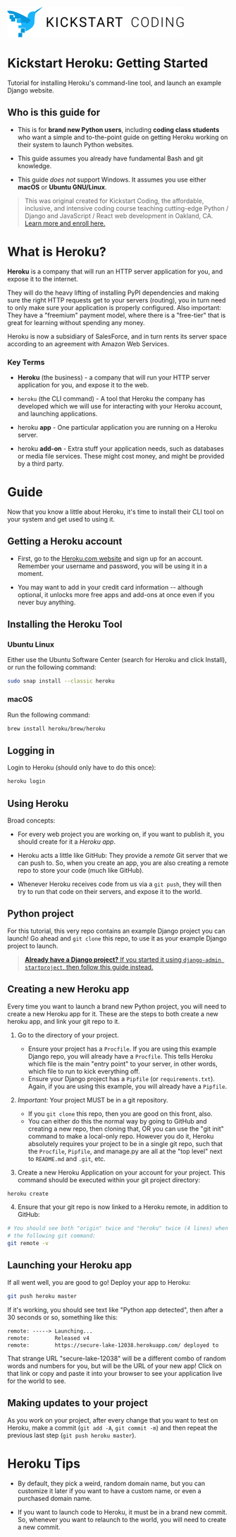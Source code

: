 ![Kickstart Coding Logo](./logo.png)

# Kickstart Heroku: Getting Started

Tutorial for installing Heroku's command-line tool, and launch an example
Django website.

## Who is this guide for

* This is for **brand new Python users**, including **coding class students**
  who want a simple and to-the-point guide on getting Heroku working on their
  system to launch Python websites.

* This guide assumes you already have fundamental Bash and git knowledge.

* This guide *does not* support Windows. It assumes you use either **macOS** or
  **Ubuntu GNU/Linux**.

> This was original created for Kickstart Coding, the affordable,
> inclusive, and intensive coding course teaching cutting-edge Python /
> Django and JavaScript / React web development in Oakland, CA.
> [Learn more and enroll here.](http://kickstartcoding.com/?utm_source=github&utm_campaign=cheatsheets)


# What is Heroku?


**Heroku** is a company that will run an HTTP server application for you, and
expose it to the internet.

They will do the heavy lifting of installing PyPI dependencies and making sure
the right HTTP requests get to your servers (routing), you in turn need to only
make sure your application is properly configured. Also important: They have a
"freemium" payment model, where there is a "free-tier" that is great for
learning without spending any money.

Heroku is now a subsidiary of SalesForce, and in turn rents its server space
according to an agreement with Amazon Web Services.

### Key Terms

* **Heroku** (the business) - a company that will run your HTTP server
  application for you, and expose it to the web.

* `heroku` (the CLI command) - A tool that Heroku the company has developed
  which we will use for interacting with your Heroku account, and launching
  applications.

* heroku **app** - One particular application you are running on a Heroku
  server.

* heroku **add-on** - Extra stuff your application needs, such as databases or
  media file services. These might cost money, and might be provided by a third
  party.




# Guide

Now that you know a little about Heroku, it's time to install their CLI tool on
your system and get used to using it.

## Getting a Heroku account

* First, go to the [Heroku.com website](http://heroku.com/) and sign up for an
  account. Remember your username and password, you will be using it in a
  moment.

* You may want to add in your credit card information -- although optional, it
  unlocks more free apps and add-ons at once even if you never buy anything.

## Installing the Heroku Tool

### Ubuntu Linux

Either use the Ubuntu Software Center (search for Heroku and click Install), or
run the following command:

```bash
sudo snap install --classic heroku
```

### macOS

Run the following command:

```bash
brew install heroku/brew/heroku
```


## Logging in

Login to Heroku (should only have to do this once):

```bash
heroku login
```

## Using Heroku

Broad concepts:

* For every web project you are working on, if you want to publish it, you
  should create for it a *Heroku app*.

* Heroku acts a little like GitHub: They provide a *remote* Git server that we
  can push to. So, when you create an app, you are also creating a remote repo
  to store your code (much like GitHub).

* Whenever Heroku receives code from us via a `git push`, they will then try to
  run that code on their servers, and expose it to the world.



## Python project

For this tutorial, this very repo contains an example Django project you can
launch!  Go ahead and `git clone` this repo, to use it as your example Django
project to launch.

> [**Already have a Django project?** If you started it using
> `django-admin startproject`, then follow this
> guide instead.](./djangoadmin_startproject.md)


## Creating a new Heroku app

Every time you want to launch a brand new Python project, you will need to
create a new Heroku app for it.  These are the steps to both create a new
heroku app, and link your git repo to it.


1. Go to the directory of your project.
    - Ensure your project has a `Procfile`. If you are using this example
      Django repo, you will already have a `Procfile`.  This tells Heroku which
      file is the main "entry point" to your server, in other words, which file
      to run to kick everything off.
    - Ensure your Django project has a `Pipfile` (or `requirements.txt`).
      Again, if you are using this example, you will already have a `Pipfile`.

2. *Important:* Your project MUST be in a git repository.
    - If you `git clone` this repo, then you are good on this front, also.
    - You can either do this the normal way by going to GitHub and creating a
      new repo, then cloning that, OR you can use the "git init" command to
      make a local-only repo. However you do it, Heroku absolutely requires
      your project to be in a single git repo, such that the `Procfile`,
      `Pipfile`, and manage.py are all at the "top level" next to `README.md`
      and `.git`, etc.

3. Create a new Heroku Application on your account for your project. This
command should be executed within your git project directory:

```bash
heroku create
```

4. Ensure that your git repo is now linked to a Heroku remote, in addition to
GitHub:

```bash
# You should see both "origin" twice and "heroku" twice (4 lines) when running
# the following git command:
git remote -v
```

## Launching your Heroku app

If all went well, you are good to go! Deploy your app to Heroku:

```bash
git push heroku master
```

If it's working, you should see text like "Python app detected", then
after a 30 seconds or so, something like this:

```
remote: -----> Launching...
remote:        Released v4
remote:        https://secure-lake-12038.herokuapp.com/ deployed to
```

That strange URL "secure-lake-12038" will be a different combo of random words
and numbers for you, but will be the URL of your new app! Click on that link or
copy and paste it into your browser to see your application live for the world
to see.


## Making updates to your project

As you work on your project, after every change that you want to test on
Heroku, make a commit (`git add -A`, `git commit -m`) and then repeat the
previous last step (`git push heroku master`).


# Heroku Tips

* By default, they pick a weird, random domain name, but you can customize it
  later if you want to have a custom name, or even a purchased  domain name.

* If you want to launch code to Heroku, it must be in a brand new commit. So,
  whenever you want to relaunch to the world, you will need to create a new
  commit.

